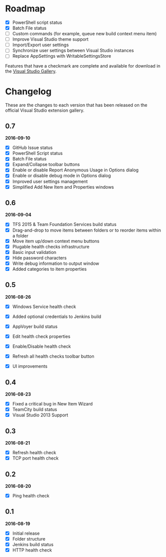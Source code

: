 # Roadmap

- [x] PowerShell script status
- [x] Batch File status
- [ ] Custom commands (for example, queue new build context menu item)
- [ ] Improve Visual Studio theme support
- [ ] Import/Export user settings
- [ ] Synchronize user settings between Visual Studio instances
- [ ] Replace AppSettings with WritableSettingsStore

Features that have a checkmark are complete and available for
download in the
[Visual Studio Gallery](https://visualstudiogallery.msdn.microsoft.com/d2262fef-aeca-45dd-9c8c-87c290ee4eb0).

# Changelog

These are the changes to each version that has been released
on the official Visual Studio extension gallery.

## 0.7

**2016-09-10**

- [x] GitHub Issue status
- [x] PowerShell Script status
- [x] Batch File status
- [x] Expand/Collapse toolbar buttons
- [x] Enable or disable Report Anonymous Usage in Options dialog
- [x] Enable or disable debug mode in Options dialog
- [x] Improved user settings management
- [x] Simplified Add New Item and Properties windows

## 0.6

**2016-09-04**

- [x] TFS 2015 & Team Foundation Services build status
- [x] Drag-and-drop to move items between folders or to reorder items within a folder
- [x] Move item up/down context menu buttons
- [x] Plugable health checks infrastructure
- [x] Basic input validation
- [x] Hide password characters
- [x] Write debug information to output window
- [x] Added categories to item properties

## 0.5

**2016-08-26**

- [x] Windows Service health check
- [x] Added optional credentials to Jenkins build
- [x] AppVoyer build status
- [x] Edit health check properties
- [x] Enable/Disable health check
- [x] Refresh all health checks toolbar button
- [x] UI improvements


## 0.4

**2016-08-23**

- [x] Fixed a critical bug in New Item Wizard
- [x] TeamCity build status
- [x] Visual Studio 2013 Support

## 0.3

**2016-08-21**

- [x] Refresh health check
- [x] TCP port health check

## 0.2

**2016-08-20**

- [x] Ping health check

## 0.1

**2016-08-19**

- [x] Initial release
- [x] Folder structure
- [x] Jenkins build status
- [x] HTTP health check
